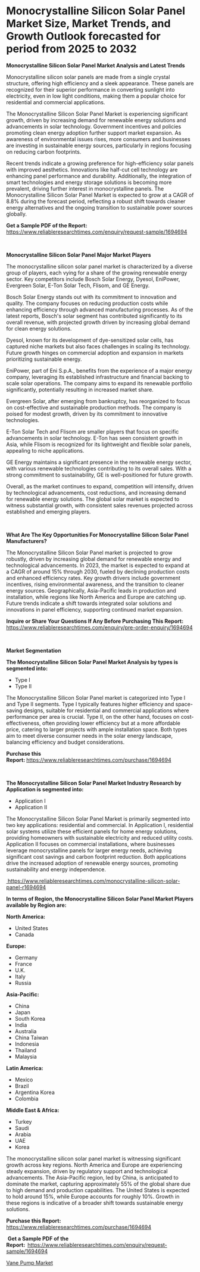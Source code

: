 <p><h1>Monocrystalline Silicon Solar Panel Market Size, Market Trends, and Growth Outlook forecasted for period from 2025 to 2032</h1></p><p><strong>Monocrystalline Silicon Solar Panel Market Analysis and Latest Trends</strong></p>
<p><p>Monocrystalline silicon solar panels are made from a single crystal structure, offering high efficiency and a sleek appearance. These panels are recognized for their superior performance in converting sunlight into electricity, even in low light conditions, making them a popular choice for residential and commercial applications. </p><p>The Monocrystalline Silicon Solar Panel Market is experiencing significant growth, driven by increasing demand for renewable energy solutions and advancements in solar technology. Government incentives and policies promoting clean energy adoption further support market expansion. As awareness of environmental issues rises, more consumers and businesses are investing in sustainable energy sources, particularly in regions focusing on reducing carbon footprints.</p><p>Recent trends indicate a growing preference for high-efficiency solar panels with improved aesthetics. Innovations like half-cut cell technology are enhancing panel performance and durability. Additionally, the integration of smart technologies and energy storage solutions is becoming more prevalent, driving further interest in monocrystalline panels. The Monocrystalline Silicon Solar Panel Market is expected to grow at a CAGR of 8.8% during the forecast period, reflecting a robust shift towards cleaner energy alternatives and the ongoing transition to sustainable power sources globally.</p></p>
<p><strong>Get a Sample PDF of the Report:&nbsp;</strong> <a href="https://www.reliableresearchtimes.com/enquiry/request-sample/1694694?utm_campaign=3290&utm_medium=2&utm_source=Github&utm_content=ia&utm_term=25032025&utm_id=monocrystalline-silicon-solar-panel">https://www.reliableresearchtimes.com/enquiry/request-sample/1694694</a></p>
<p>&nbsp;</p>
<p><strong>Monocrystalline Silicon Solar Panel Major Market Players</strong></p>
<p><p>The monocrystalline silicon solar panel market is characterized by a diverse group of players, each vying for a share of the growing renewable energy sector. Key competitors include Bosch Solar Energy, Dyesol, EniPower, Evergreen Solar, E-Ton Solar Tech, Flisom, and GE Energy.</p><p>Bosch Solar Energy stands out with its commitment to innovation and quality. The company focuses on reducing production costs while enhancing efficiency through advanced manufacturing processes. As of the latest reports, Bosch's solar segment has contributed significantly to its overall revenue, with projected growth driven by increasing global demand for clean energy solutions.</p><p>Dyesol, known for its development of dye-sensitized solar cells, has captured niche markets but also faces challenges in scaling its technology. Future growth hinges on commercial adoption and expansion in markets prioritizing sustainable energy.</p><p>EniPower, part of Eni S.p.A., benefits from the experience of a major energy company, leveraging its established infrastructure and financial backing to scale solar operations. The company aims to expand its renewable portfolio significantly, potentially resulting in increased market share.</p><p>Evergreen Solar, after emerging from bankruptcy, has reorganized to focus on cost-effective and sustainable production methods. The company is poised for modest growth, driven by its commitment to innovative technologies.</p><p>E-Ton Solar Tech and Flisom are smaller players that focus on specific advancements in solar technology. E-Ton has seen consistent growth in Asia, while Flisom is recognized for its lightweight and flexible solar panels, appealing to niche applications.</p><p>GE Energy maintains a significant presence in the renewable energy sector, with various renewable technologies contributing to its overall sales. With a strong commitment to sustainability, GE is well-positioned for future growth.</p><p>Overall, as the market continues to expand, competition will intensify, driven by technological advancements, cost reductions, and increasing demand for renewable energy solutions. The global solar market is expected to witness substantial growth, with consistent sales revenues projected across established and emerging players.</p></p>
<p>&nbsp;</p>
<p><strong>What Are The Key Opportunities For Monocrystalline Silicon Solar Panel Manufacturers?</strong></p>
<p><p>The Monocrystalline Silicon Solar Panel market is projected to grow robustly, driven by increasing global demand for renewable energy and technological advancements. In 2023, the market is expected to expand at a CAGR of around 15% through 2030, fueled by declining production costs and enhanced efficiency rates. Key growth drivers include government incentives, rising environmental awareness, and the transition to cleaner energy sources. Geographically, Asia-Pacific leads in production and installation, while regions like North America and Europe are catching up. Future trends indicate a shift towards integrated solar solutions and innovations in panel efficiency, supporting continued market expansion.</p></p>
<p><strong>Inquire or Share Your Questions If Any Before Purchasing This Report:</strong> <a href="https://www.reliableresearchtimes.com/enquiry/pre-order-enquiry/1694694?utm_campaign=3290&utm_medium=2&utm_source=Github&utm_content=ia&utm_term=25032025&utm_id=monocrystalline-silicon-solar-panel">https://www.reliableresearchtimes.com/enquiry/pre-order-enquiry/1694694</a></p>
<p>&nbsp;</p>
<p><strong>Market Segmentation</strong></p>
<p><strong>The Monocrystalline Silicon Solar Panel Market Analysis by types is segmented into:</strong></p>
<p><ul><li>Type I</li><li>Type II</li></ul></p>
<p><p>The Monocrystalline Silicon Solar Panel market is categorized into Type I and Type II segments. Type I typically features higher efficiency and space-saving designs, suitable for residential and commercial applications where performance per area is crucial. Type II, on the other hand, focuses on cost-effectiveness, often providing lower efficiency but at a more affordable price, catering to larger projects with ample installation space. Both types aim to meet diverse consumer needs in the solar energy landscape, balancing efficiency and budget considerations.</p></p>
<p><strong>Purchase this Report:&nbsp;</strong><a href="https://www.reliableresearchtimes.com/purchase/1694694?utm_campaign=3290&utm_medium=2&utm_source=Github&utm_content=ia&utm_term=25032025&utm_id=monocrystalline-silicon-solar-panel">https://www.reliableresearchtimes.com/purchase/1694694</a></p>
<p>&nbsp;</p>
<p><strong>The Monocrystalline Silicon Solar Panel Market Industry Research by Application is segmented into:</strong></p>
<p><ul><li>Application I</li><li>Application II</li></ul></p>
<p><p>The Monocrystalline Silicon Solar Panel Market is primarily segmented into two key applications: residential and commercial. In Application I, residential solar systems utilize these efficient panels for home energy solutions, providing homeowners with sustainable electricity and reduced utility costs. Application II focuses on commercial installations, where businesses leverage monocrystalline panels for larger energy needs, achieving significant cost savings and carbon footprint reduction. Both applications drive the increased adoption of renewable energy sources, promoting sustainability and energy independence.</p></p>
<p><a href="https://www.reliableresearchtimes.com/monocrystalline-silicon-solar-panel-r1694694?utm_campaign=3290&utm_medium=2&utm_source=Github&utm_content=ia&utm_term=25032025&utm_id=monocrystalline-silicon-solar-panel">&nbsp;https://www.reliableresearchtimes.com/monocrystalline-silicon-solar-panel-r1694694</a></p>
<p><strong>In terms of Region, the Monocrystalline Silicon Solar Panel Market Players available by Region are:</strong></p>
<p>
    <p> <strong> North America: </strong>
        <ul>
            <li>United States</li>
            <li>Canada</li>
        </ul>
        </p> 
    <p> <strong> Europe: </strong>
        <ul>
            <li>Germany</li>
            <li>France</li>
            <li>U.K.</li>
            <li>Italy</li>
            <li>Russia</li>
        </ul>
        </p> 
    <p> <strong> Asia-Pacific: </strong>
        <ul>
            <li>China</li>
            <li>Japan</li>
            <li>South Korea</li>
            <li>India</li>
            <li>Australia</li>
            <li>China Taiwan</li>
            <li>Indonesia</li>
            <li>Thailand</li>
            <li>Malaysia</li>
        </ul>
        </p> 
    <p> <strong> Latin America: </strong>
        <ul>
            <li>Mexico</li>
            <li>Brazil</li>
            <li>Argentina Korea</li>
            <li>Colombia</li>
        </ul>
        </p> 
    <p> <strong> Middle East & Africa: </strong>
        <ul>
            <li>Turkey</li>
            <li>Saudi</li>
            <li>Arabia</li>
            <li>UAE</li>
            <li>Korea</li>
        </ul>
    </p>
    </p>
<p><p>The monocrystalline silicon solar panel market is witnessing significant growth across key regions. North America and Europe are experiencing steady expansion, driven by regulatory support and technological advancements. The Asia-Pacific region, led by China, is anticipated to dominate the market, capturing approximately 55% of the global share due to high demand and production capabilities. The United States is expected to hold around 15%, while Europe accounts for roughly 10%. Growth in these regions is indicative of a broader shift towards sustainable energy solutions.</p></p>
<p><strong>Purchase this Report: </strong><a href="https://www.reliableresearchtimes.com/purchase/1694694?utm_campaign=3290&utm_medium=2&utm_source=Github&utm_content=ia&utm_term=25032025&utm_id=monocrystalline-silicon-solar-panel">https://www.reliableresearchtimes.com/purchase/1694694</a></p>
<p>&nbsp;<strong>Get a Sample PDF of the Report:&nbsp;&nbsp;</strong><a href="https://www.reliableresearchtimes.com/enquiry/request-sample/1694694?utm_campaign=3290&utm_medium=2&utm_source=Github&utm_content=ia&utm_term=25032025&utm_id=monocrystalline-silicon-solar-panel">https://www.reliableresearchtimes.com/enquiry/request-sample/1694694</a></p>
<p><strong></strong></p>
<p><p><a href="https://github.com/duscarajlha/Market-Research-Report-List-1/blob/main/vane-pump-market.md?utm_campaign=3290&utm_medium=2&utm_source=Github&utm_content=ia&utm_term=25032025&utm_id=monocrystalline-silicon-solar-panel">Vane Pump Market</a></p></p>